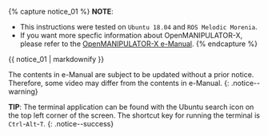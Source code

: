 
{% capture notice_01 %}
**NOTE**:

- This instructions were tested on `Ubuntu 18.04` and `ROS Melodic Morenia`.
- If you want more specfic information about OpenMANIPULATOR-X, please refer to the [OpenMANIPULATOR-X e-Manual](/docs/en/platform/openmanipulator/).
{% endcapture %}
<div class="notice--info">{{ notice_01 | markdownify }}</div>

The contents in e-Manual are subject to be updated without a prior notice. Therefore, some video may differ from the contents in e-Manual.
{: .notice--warning}

**TIP**: The terminal application can be found with the Ubuntu search icon on the top left corner of the screen. The shortcut key for running the terminal is `Ctrl`-`Alt`-`T`.
{: .notice--success}

